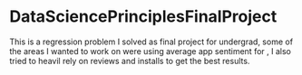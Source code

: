 # DataSciencePrinciplesFinalProject

This is a regression problem I solved as final project for undergrad, some of the areas I wanted to work on were using average app sentiment for , I also tried to heavil rely on reviews and installs to get the best results.


